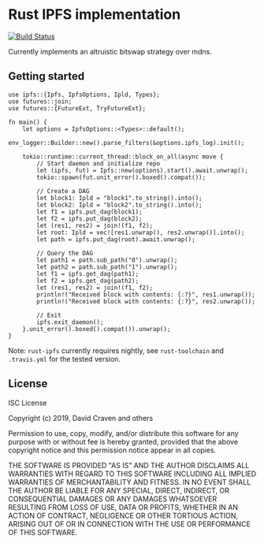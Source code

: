 # Rust IPFS implementation
[![Build Status](https://travis-ci.org/dvc94ch/rust-ipfs.svg?branch=master)](https://travis-ci.org/dvc94ch/rust-ipfs)

Currently implements an altruistic bitswap strategy over mdns.

## Getting started
```rust,no-run
use ipfs::{Ipfs, IpfsOptions, Ipld, Types};
use futures::join;
use futures::{FutureExt, TryFutureExt};

fn main() {
    let options = IpfsOptions::<Types>::default();
    env_logger::Builder::new().parse_filters(&options.ipfs_log).init();

    tokio::runtime::current_thread::block_on_all(async move {
        // Start daemon and initialize repo
        let (ipfs, fut) = Ipfs::new(options).start().await.unwrap();
        tokio::spawn(fut.unit_error().boxed().compat());

        // Create a DAG
        let block1: Ipld = "block1".to_string().into();
        let block2: Ipld = "block2".to_string().into();
        let f1 = ipfs.put_dag(block1);
        let f2 = ipfs.put_dag(block2);
        let (res1, res2) = join!(f1, f2);
        let root: Ipld = vec![res1.unwrap(), res2.unwrap()].into();
        let path = ipfs.put_dag(root).await.unwrap();

        // Query the DAG
        let path1 = path.sub_path("0").unwrap();
        let path2 = path.sub_path("1").unwrap();
        let f1 = ipfs.get_dag(path1);
        let f2 = ipfs.get_dag(path2);
        let (res1, res2) = join!(f1, f2);
        println!("Received block with contents: {:?}", res1.unwrap());
        println!("Received block with contents: {:?}", res2.unwrap());

        // Exit
        ipfs.exit_daemon();
    }.unit_error().boxed().compat()).unwrap();
}
```

Note: `rust-ipfs` currently requires nightly, see `rust-toolchain` and `.travis.yml` for the tested version.

## License
ISC License

Copyright (c) 2019, David Craven and others

Permission to use, copy, modify, and/or distribute this software for any
purpose with or without fee is hereby granted, provided that the above
copyright notice and this permission notice appear in all copies.

THE SOFTWARE IS PROVIDED "AS IS" AND THE AUTHOR DISCLAIMS ALL WARRANTIES WITH
REGARD TO THIS SOFTWARE INCLUDING ALL IMPLIED WARRANTIES OF MERCHANTABILITY
AND FITNESS. IN NO EVENT SHALL THE AUTHOR BE LIABLE FOR ANY SPECIAL, DIRECT,
INDIRECT, OR CONSEQUENTIAL DAMAGES OR ANY DAMAGES WHATSOEVER RESULTING FROM
LOSS OF USE, DATA OR PROFITS, WHETHER IN AN ACTION OF CONTRACT, NEGLIGENCE
OR OTHER TORTIOUS ACTION, ARISING OUT OF OR IN CONNECTION WITH THE USE OR
PERFORMANCE OF THIS SOFTWARE.
